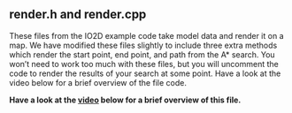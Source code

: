## render.h and render.cpp

These files from the IO2D example code take model data and render it on a map. We have modified these files slightly to include three extra methods which render the start point, end point, and path from the A* search. You won’t need to work too much with these files, but you will uncomment the code to render the results of your search at some point. Have a look at the video below for a brief overview of the file code.

<strong>Have a look at the [video](https://www.bootcampai.org/courses/c-developer-nanodegree-program/lesson/03-3-io2d-starter-code/) below for a brief overview of this file.</strong>